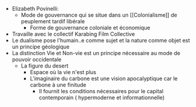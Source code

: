 - Elizabeth Povinelli:
	- Mode de gouvernance qui se situe dans un [[Colonialisme]] de peuplement tardif libérale
		- Forme de gouvernance coloniale et économique
- Travaille avec le collectif Karabing Film Collective
- Le dualisme pose l'humain..e comme sujet et la nature comme objet est un principe géologique
- La distinction Vie et Non-vie est un principe nécessaire au mode de pouvoir occidentale
	- La figure du desert
		- Espace où la vie n'est plus
		- L'imaginaire du carbone est une vision apocalyptique car le carbone à une finitude
			- Il fournit les conditions nécessaires pour le capital contemporain ( hypermoderne et informationnelle)
